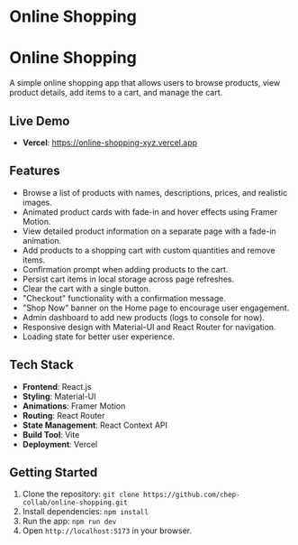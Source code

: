 # Online Shopping
# Online Shopping

A simple online shopping app that allows users to browse products, view product details, add items to a cart, and manage the cart.

## Live Demo
- **Vercel**: https://online-shopping-xyz.vercel.app

## Features
- Browse a list of products with names, descriptions, prices, and realistic images.
- Animated product cards with fade-in and hover effects using Framer Motion.
- View detailed product information on a separate page with a fade-in animation.
- Add products to a shopping cart with custom quantities and remove items.
- Confirmation prompt when adding products to the cart.
- Persist cart items in local storage across page refreshes.
- Clear the cart with a single button.
- "Checkout" functionality with a confirmation message.
- "Shop Now" banner on the Home page to encourage user engagement.
- Admin dashboard to add new products (logs to console for now).
- Responsive design with Material-UI and React Router for navigation.
- Loading state for better user experience.

## Tech Stack
- **Frontend**: React.js
- **Styling**: Material-UI
- **Animations**: Framer Motion
- **Routing**: React Router
- **State Management**: React Context API
- **Build Tool**: Vite
- **Deployment**: Vercel

## Getting Started
1. Clone the repository: `git clone https://github.com/chep-collab/online-shopping.git`
2. Install dependencies: `npm install`
3. Run the app: `npm run dev`
4. Open `http://localhost:5173` in your browser.
